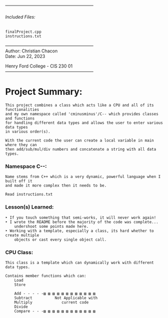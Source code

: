 ————————————————————

###### Included Files:<br>
    finalProject.cpp
    instructions.txt

————————————————————<br>
Author: Christian Chacon<br>
Date: Jun 22, 2023

Henry Ford College - CIS 230 01
<br>————————————————————<br>
# Project Summary:
    This project combines a class which acts like a CPU and all of its functionalities
    and my own namespace called 'cminusminus'/C-- which provides classes and functions
    for handling different data types and allows the user to enter various data types
    in various order(s).

    With the current code the user can create a local variable in main where they can
    then add/sub/mul/div numbers and concatenate a string with all data types.

### Namespace C--:
    Name stems from C++ which is a very dynamic, powerful language when I built off it
    and made it more complex then it needs to be.

    Read instructions.txt

### Lesson(s) Learned:
    ‣ If you touch something that semi-works, it will never work again!
    ‣ I wrote the README before the majority of the code was complete...
        undershoot some points made here.
    ‣ Working with a template, especially a class, its hard whether to create multiple
        objects or cast every single object call.
        
### CPU Class:
    This class is a template which can dynamically work with different data types.

    Contains member functions which can:
        Load
        Store

        Add - - - - -▨ ▨ ▨ ▨ ▨ ▨ ▨ ▨ ▨ ▨ ▨ ▨ 
        Subtract          Not Applicable with
        Multiply             current code
        Divide
        Compare - - -▨ ▨ ▨ ▨ ▨ ▨ ▨ ▨ ▨ ▨ ▨ ▨